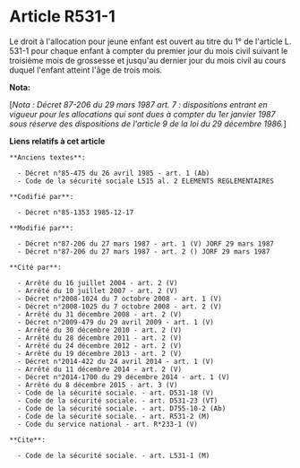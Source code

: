 # Article R531-1

Le droit à l'allocation pour jeune enfant est ouvert au titre du 1° de l'article L. 531-1 pour chaque enfant à compter du
premier jour du mois civil     suivant le troisième mois de grossesse et jusqu'au dernier jour du mois civil au cours duquel
l'enfant atteint l'âge de trois mois.

**Nota:**

[*Nota : Décret 87-206 du 29 mars 1987 art. 7 : dispositions entrant en vigueur pour les allocations qui sont dues à compter
du 1er janvier 1987 sous réserve des dispositions de l'article 9 de la loi du 29 décembre 1986.*]

**Liens relatifs à cet article**

	**Anciens textes**:

	  - Décret n°85-475 du 26 avril 1985 - art. 1 (Ab)
	  - Code de la sécurité sociale L515 al. 2 ELEMENTS REGLEMENTAIRES

	**Codifié par**:

	  - Décret n°85-1353 1985-12-17

	**Modifié par**:

	  - Décret n°87-206 du 27 mars 1987 - art. 1 (V) JORF 29 mars 1987
	  - Décret n°87-206 du 27 mars 1987 - art. 2 () JORF 29 mars 1987

	**Cité par**:

	  - Arrêté du 16 juillet 2004 - art. 2 (V)
	  - Arrêté du 10 juillet 2007 - art. 2 (V)
	  - Décret n°2008-1024 du 7 octobre 2008 - art. 1 (V)
	  - Décret n°2008-1025 du 7 octobre 2008 - art. 2 (V)
	  - Arrêté du 31 décembre 2008 - art. 2 (V)
	  - Décret n°2009-479 du 29 avril 2009 - art. 1 (V)
	  - Arrêté du 30 décembre 2010 - art. 2 (V)
	  - Arrêté du 28 décembre 2011 - art. 2 (V)
	  - Arrêté du 24 décembre 2012 - art. 2 (V)
	  - Arrêté du 19 décembre 2013 - art. 2 (V)
	  - Décret n°2014-422 du 24 avril 2014 - art. 1 (V)
	  - Arrêté du 11 décembre 2014 - art. 2 (V)
	  - Décret n°2014-1700 du 29 décembre 2014 - art. 1 (V)
	  - Arrêté du 8 décembre 2015 - art. 3 (V)
	  - Code de la sécurité sociale. - art. D531-18 (V)
	  - Code de la sécurité sociale. - art. D531-23 (VT)
	  - Code de la sécurité sociale. - art. D755-10-2 (Ab)
	  - Code de la sécurité sociale. - art. R531-2 (M)
	  - Code du service national - art. R*233-1 (V)

	**Cite**:

	  - Code de la sécurité sociale. - art. L531-1 (M)
